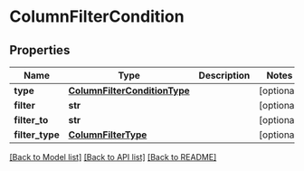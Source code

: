 # ColumnFilterCondition

## Properties
Name | Type | Description | Notes
------------ | ------------- | ------------- | -------------
**type** | [**ColumnFilterConditionType**](ColumnFilterConditionType.md) |  | [optional] 
**filter** | **str** |  | [optional] 
**filter_to** | **str** |  | [optional] 
**filter_type** | [**ColumnFilterType**](ColumnFilterType.md) |  | [optional] 

[[Back to Model list]](../README.md#documentation-for-models) [[Back to API list]](../README.md#documentation-for-api-endpoints) [[Back to README]](../README.md)

